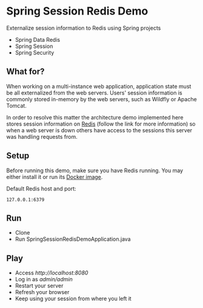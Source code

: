 # Spring Session Redis Demo

Externalize session information to Redis using Spring projects

- Spring Data Redis
- Spring Session
- Spring Security

## What for?

When working on a multi-instance web application, application state must be all externalized from the web servers. Users' session information is commonly stored in-memory by the web servers, such as Wildfly or Apache Tomcat.

In order to resolve this matter the architecture demo implemented here stores session information on [Redis](https://redis.io/) (follow the link for more information) so when a web server is down others have access to the sessions this server was handling requests from.

## Setup

Before running this demo, make sure you have Redis running.
You may either install it or run its [Docker image](https://hub.docker.com/_/redis/).

Default Redis host and port:
 
    127.0.0.1:6379

## Run

- Clone
- Run SpringSessionRedisDemoApplication.java

## Play

- Access *http://localhost:8080*
- Log in as *admin/admin*
- Restart your server
- Refresh your browser
- Keep using your session from where you left it